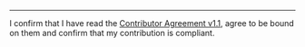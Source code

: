 

______________________________________
I confirm that I have read the [Contributor Agreement v1.1](https://github.com/tegonal/gt/blob/v0.15.0/.github/Contributor%20Agreement.txt), agree to be bound on them and confirm that my contribution is compliant.
